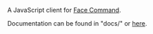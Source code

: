 A JavaScript client for [Face Command](https://github.com/znetstar/face-command).

Documentation can be found in "docs/" or [here](https://face-command-common.docs.zacharyboyd.nyc).